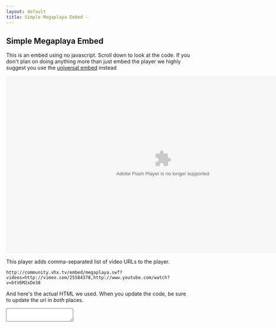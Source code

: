```yaml
---
layout: default
title: Simple Megaplaya Embed -
---
```


## Simple Megaplaya Embed

This is an embed using no javascript. Scroll down to look at the code. If you don't plan on doing anything more than just embed the player we highly suggest you use the [universal embed](/iframe-embed.html) instead

<object width="850" height="480"><param name="movie" value="http://community.vhx.tv/embed/megaplaya.swf?videos=http://vimeo.com/25584378,http://www.youtube.com/watch?v=btV6M2xDe38"></param><param name="allowFullScreen" value="true"></param><param name="allowscriptaccess" value="always"></param><embed src="http://community.vhx.tv/embed/megaplaya.swf?videos=http://vimeo.com/25584378,http://www.youtube.com/watch?v=btV6M2xDe38" type="application/x-shockwave-flash" width="850" height="480" allowscriptaccess="always" allowfullscreen="true"></embed></object>

This player adds comma-separated list of video URLs to the player.

    http://community.vhx.tv/embed/megaplaya.swf?videos=http://vimeo.com/25584378,http://www.youtube.com/watch?v=btV6M2xDe38

And here's the actual HTML we used. When you update the code, be sure to update the url in _both_ places.

<script>
  $(document).ready(function() {
    $('#embed_code')[0].innerHTML = "<object width='640' height='480'><param name='movie' value='http://community.vhx.tv/embed/megaplaya.swf?videos=http://vimeo.com/25584378,http://www.youtube.com/watch?v=btV6M2xDe38'></param><param name='allowFullScreen' value='true'></param><param name='allowscriptaccess' value='always'></param><embed src='http://community.vhx.tv/embed/megaplaya.swf?videos=http://vimeo.com/25584378,http://www.youtube.com/watch?v=btV6M2xDe38' type='application/x-shockwave-flash' width='640' height='480' allowscriptaccess='always' allowfullscreen='true'></embed></object>".replace(/'/g, '"');
  })
</script>
<textarea class="field" id="embed_code" onclick="this.select()">

</textarea>